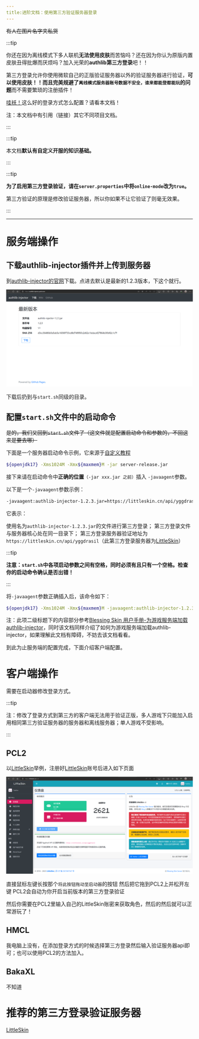 ```yaml
---
title:进阶文档：使用第三方验证服务器登录
---
```


~~有人在图片名字夹私货~~

:::tip

你还在因为离线模式下多人联机**无法使用皮肤**而苦恼吗？还在因为你认为原版内置皮肤丑得批爆而厌烦吗？加入光荣的**authlib第三方登录**吧！！

第三方登录允许你使用微软自己的正版验证服务器以外的验证服务器进行验证，**可以使用皮肤！！**而且**完美规避了`离线模式服务器账号数据不安全，谁来都能登都能玩`的问题**而不需要繁琐的注册插件！

[哇袄！](minecraft.net/zh-hans/)这么好的登录方式怎么配置？请看本文档！

注：本文档中有引用（链接）其它不同项目文档。

:::

:::tip

本文档**默认有自定义开服的知识基础。**

:::

:::tip

**为了启用第三方登录验证，请在`server.properties`中将`online-mode`改为`true`。**

第三方验证的原理是修改验证服务器，所以你如果不让它验证了则毫无效果。

:::

-----

# 服务端操作

## 下载authlib-injector插件并上传到服务器

到[authlib-injector的官网](https://authlib-injector.yushi.moe/)下载。点进去默认是最新的1.2.3版本，下这个就行。

![全然わかんない 全然わかんない 全然わかんない~本当くだんない 本当くだんない 本当くだんない](static\img\pages\AuthlibInjector-1.png)

下载后扔到与`start.sh`同级的目录。

## 配置`start.sh`文件中的启动命令

~~是的，我们又回到`start.sh`文件了（这文件就是配置启动命令和参数的，不回这来是要去哪）~~

下面是一个服务器启动命令示例，它来源于[自定义教程](docs\sfe4\mcje\15-customization.md)

```sh
${openjdk17} -Xms1024M -Xmx${maxmem}M -jar server-release.jar
```

接下来请在启动命令中**正确的位置**`（-jar xxx.jar 之前）`插入 `-javaagent`参数。

以下是一个`-javaagent`参数示例：

```sh
-javaagent:authlib-injector-1.2.3.jar=https://littleskin.cn/api/yggdrasil 
```

它表示：

  使用名为`authlib-injector-1.2.3.jar`的文件进行第三方登录；
  第三方登录文件与服务器核心处在同一目录下；
  第三方登录服务器验证地址为`https://littleskin.cn/api/yggdrasil`（此第三方登录服务器为[LittleSkin](https://littleskin.cn/)）

:::tip

**注意：`start.sh`中各项启动参数之间有空格，同时必须有且只有一个空格。检查你的启动命令确认是否出错！**

:::

将`-javaagent`参数正确插入后，该命令如下：

```sh
${openjdk17} -Xms1024M -Xmx${maxmem}M -javaagent:authlib-injector-1.2.3.jar=https://littleskin.cn/api/yggdrasil -jar server-release.jar
```

注：此项二级标题下的内容部分参考[Blessing Skin 用户手册-为游戏服务端加载authlib-injector](https://blessing.netlify.app/yggdrasil-api/authlib-injector.html#%E4%B8%BA%E6%B8%B8%E6%88%8F%E6%9C%8D%E5%8A%A1%E7%AB%AF%E5%8A%A0%E8%BD%BD-authlib-injector)，同时该文档同样介绍了如何为游戏服务端加载authlib-injector，如果理解此文档有障碍，不妨去该文档看看。

到此为止服务端的配置完成，下面介绍客户端配置。

# 客户端操作

需要在启动器修改登录方式。

:::tip

注：修改了登录方式到第三方的客户端无法用于验证正版，多人游戏下只能加入启用相同第三方验证服务器的服务器和离线服务器；单人游戏不受影响。

:::

## PCL2

以[LittleSkin](https://littleskin.cn/)举例，注册好[LittleSkin](https://littleskin.cn/)账号后进入如下页面

![見当違いの愛 手にしたって you got a 未来の後悔~捨て台詞くらいにはなるか？ 威張んなよ お前が](static\img\pages\AuthlibInjrctor-2.png)

直接鼠标左键长按那个`将此按钮拖动至启动器`的按钮 然后把它拖到PCL2上并松开左键 PCL2会自动为你开启当前版本的第三方登录验证

然后你需要在PCL2里输入自己的LittleSkin账密来获取角色，然后的然后就可以正常游玩了！

## HMCL 

我电脑上没有，在添加登录方式的时候选择第三方登录然后输入验证服务器api即可；也可以使用PCL2的方法加入。

## BakaXL

不知道

# 推荐的第三方登录验证服务器

[LittleSkin](https://littleskin.cn/)
